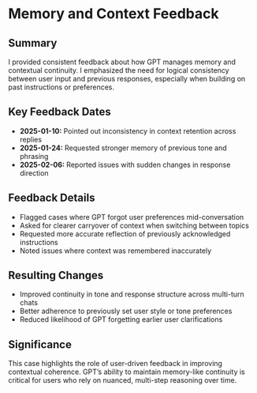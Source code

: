 # Memory and Context Feedback

## Summary
I provided consistent feedback about how GPT manages memory and contextual continuity. I emphasized the need for logical consistency between user input and previous responses, especially when building on past instructions or preferences.

## Key Feedback Dates
- **2025-01-10:** Pointed out inconsistency in context retention across replies
- **2025-01-24:** Requested stronger memory of previous tone and phrasing
- **2025-02-06:** Reported issues with sudden changes in response direction

## Feedback Details
- Flagged cases where GPT forgot user preferences mid-conversation
- Asked for clearer carryover of context when switching between topics
- Requested more accurate reflection of previously acknowledged instructions
- Noted issues where context was remembered inaccurately

## Resulting Changes
- Improved continuity in tone and response structure across multi-turn chats
- Better adherence to previously set user style or tone preferences
- Reduced likelihood of GPT forgetting earlier user clarifications

## Significance
This case highlights the role of user-driven feedback in improving contextual coherence. GPT’s ability to maintain memory-like continuity is critical for users who rely on nuanced, multi-step reasoning over time.

